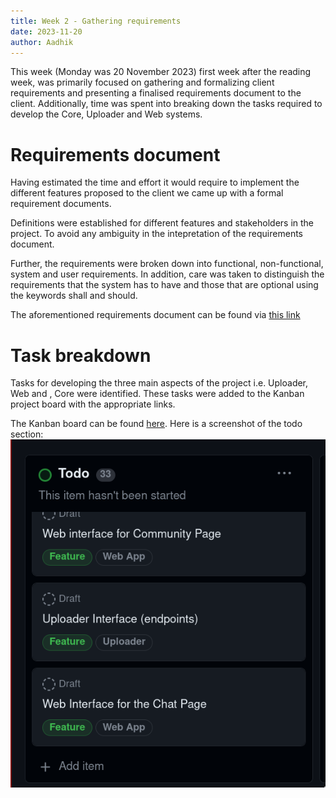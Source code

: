 ```yaml
---
title: Week 2 - Gathering requirements
date: 2023-11-20
author: Aadhik
---
```


This week (Monday was 20 November 2023) first week after the reading week, was primarily focused on gathering and formalizing client requirements and presenting a finalised requirements document to the client. Additionally, time was spent into breaking down the tasks required to develop the Core, Uploader and Web systems.

# Requirements document

Having estimated the time and effort it would require to implement the different features proposed to the client we came up with a formal requirement documents. 

Definitions were established for different features and stakeholders in the project. To avoid any ambiguity in the intepretation of the requirements document. 

Further, the requirements were broken down into functional, non-functional, system and user requirements. In addition, care was taken to distinguish the requirements that the system has to have and those that are optional using the keywords shall and should. 

The aforementioned requirements document can be found via [this link](/diagnoseai-dev-blog/Requirements.pdf)

# Task breakdown

Tasks for developing the three main aspects of the project i.e. Uploader, Web and , Core were identified. These tasks were added to the Kanban project board with the appropriate links. 

The Kanban board can be found [here](https://github.com/orgs/2023-comp0016-avanade-team4/projects/2). Here is a screenshot of the todo section: ![Image of todo section of the kanban](images/kanban-todo.png)
